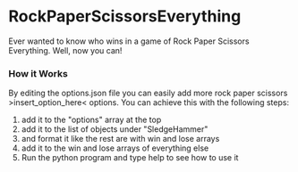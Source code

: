# RockPaperScissorsEverything
Ever wanted to know who wins in a game of Rock Paper Scissors Everything. Well, now you can!

### How it Works
By editing the options.json file you can easily add more rock paper scissors >insert_option_here< options.
You can achieve this with the following steps:
1. add it to the "options" array at the top
2. add it to the list of objects under "SledgeHammer"
3. and format it like the rest are with win and lose arrays
4. add it to the win and lose arrays of everything else 
5. Run the python program and type help to see how to use it
